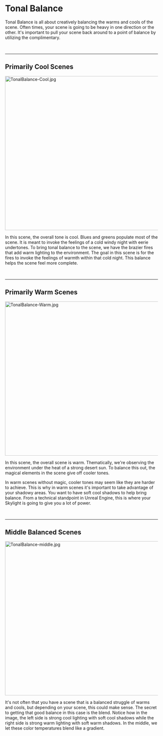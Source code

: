 # Tonal Balance

<p>Tonal Balance is all about creatively balancing the warms and cools of the scene. Often times, your scene is going to be heavy in one direction or the other. It's important to pull your scene back around to a point of balance by utilizing the complimentary.&nbsp;</p>
<p>&nbsp;</p>
<hr>
<h2>Primarily Cool Scenes</h2>
<p><img src="https://vertexschool.instructure.com/courses/18/files/985/preview?verifier=jQ0aIXV9VNmyG5W8e69FqCtMzFlKJ5BjfJyFEPxI" alt="TonalBalance-Cool.jpg" width="900" height="506" data-api-endpoint="https://vertexschool.instructure.com/api/v1/courses/18/files/985" data-api-returntype="File"></p>
<p>In this scene, the overall tone is cool. Blues and greens populate most of the scene. It is meant to invoke the feelings of a cold windy night with eerie undertones. To bring tonal balance to the scene, we have the brazier fires that add warm lighting to the environment. The goal in this scene is for the fires to invoke the feelings of warmth within that cold night. This balance helps the scene feel more complete.</p>
<p>&nbsp;</p>
<hr>
<h2>Primarily Warm Scenes</h2>
<p><img src="https://vertexschool.instructure.com/courses/18/files/986/preview?verifier=QfQzazPajodgvRF0uWnO3Ezu4C0zRaYKOGvKMhm5" alt="TonalBalance-Warm.jpg" width="900" height="506" data-api-endpoint="https://vertexschool.instructure.com/api/v1/courses/18/files/986" data-api-returntype="File"></p>
<p>In this scene, the overall scene is warm. Thematically, we're observing the environment under the heat of a strong desert sun. To balance this out, the magical elements in the scene give off cooler tones.</p>
<p>In warm scenes without magic, cooler tones may seem like they are harder to achieve. This is why in warm scenes it's important to take advantage of your shadowy areas. You want to have soft cool shadows to help bring balance. From a technical standpoint in Unreal Engine, this is where your Skylight is going to give you a lot of power.</p>
<p>&nbsp;</p>
<hr>
<h2>Middle Balanced Scenes</h2>
<p><img src="https://vertexschool.instructure.com/courses/18/files/988/preview?verifier=yG02PiKuTFH8bM6kdeDkYVBR9iwFPJYzXaHIoEyq" alt="TonalBalance-middle.jpg" width="900" height="506" data-api-endpoint="https://vertexschool.instructure.com/api/v1/courses/18/files/988" data-api-returntype="File"></p>
<p>It's not often that you have a scene that is a balanced struggle of warms and cools, but depending on your scene, this could make sense. The secret to getting that good balance in this case is the blend. Notice how in the image, the left side is strong cool lighting with soft cool shadows while the right side is strong warm lighting with soft warm shadows. In the middle, we let these color temperatures blend like a gradient.</p>
<p>&nbsp;</p>